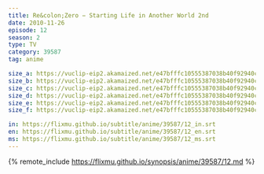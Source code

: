 ```yaml
---
title: Re&colon;Zero − Starting Life in Another World 2nd
date: 2010-11-26
episode: 12
season: 2
type: TV
category: 39587
tag: anime

size_a: https://vuclip-eip2.akamaized.net/e47bfffc10555387038b40f92940c334/vp63207_V20210508025737/hlsc_e2931_2.m3u8
size_b: https://vuclip-eip2.akamaized.net/e47bfffc10555387038b40f92940c334/vp63207_V20210508025737/hlsc_e2931_3.m3u8
size_c: https://vuclip-eip2.akamaized.net/e47bfffc10555387038b40f92940c334/vp63207_V20210508025737/hlsc_e2931_4.m3u8
size_d: https://vuclip-eip2.akamaized.net/e47bfffc10555387038b40f92940c334/vp63207_V20210508025737/hlsc_e2931_5.m3u8
size_e: https://vuclip-eip2.akamaized.net/e47bfffc10555387038b40f92940c334/vp63207_V20210508025737/hlsc_e2931_6.m3u8
size_f: https://vuclip-eip2.akamaized.net/e47bfffc10555387038b40f92940c334/vp63207_V20210508025737/hlsc_e2931_7.m3u8

in: https://flixmu.github.io/subtitle/anime/39587/12_in.srt
en: https://flixmu.github.io/subtitle/anime/39587/12_en.srt
ms: https://flixmu.github.io/subtitle/anime/39587/12_ms.srt
---
```

{% remote_include https://flixmu.github.io/synopsis/anime/39587/12.md %}
